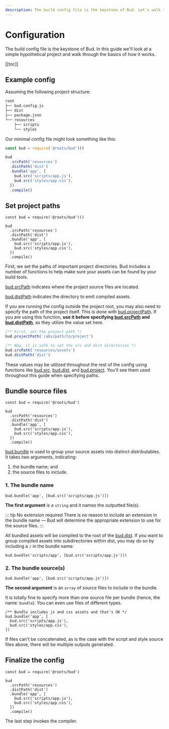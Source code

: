 ```yaml
---
description: The build config file is the keystone of Bud. Let's walk through a simple example.
---
```


# Configuration

The build config file is the keystone of Bud. In this guide we'll look at a simple hypothetical project and walk through the basics of how it works.

[[toc]]

## Example config

Assuming the following project structure:

```sh
root
├── bud.config.js
├── dist
├── package.json
└── resources
    ├── scripts
    └── styles
```

Our minimal config file might look something like this:

```js
const bud = require('@roots/bud')()

bud
  .srcPath('resources')
  .distPath('dist')
  .bundle('app', [
    bud.src('scripts/app.js'),
    bud.src('styles/app.css'),
  ])
  .compile()
```

## Set project paths

```js{4-5}
const bud = require('@roots/bud')()

bud
  .srcPath('resources')
  .distPath('dist')
  .bundle('app', [
    bud.src('scripts/app.js'),
    bud.src('styles/app.css'),
  ])
  .compile()
```

First, we set the paths of important project directories. Bud includes a number of functions to help make sure your assets can be found by your build tools.

[bud.srcPath](config-srcPath.md) indicates where the project source files are located.

[bud.distPath](config-distPath.md) indicates the directory to emit compiled assets.

If you are running the config outside the project root, you may also need to specify the path of the project itself. This is done with [bud.projectPath](config-projectPath.md). If you are using this function, **use it before specifying [bud.srcPath](config-srcPath.md) and [bud.distPath](config-distPath.md)**, as they utilize the value set here.

```js
/** First, set the project path */
bud.projectPath('/abs/path/to/project')

/** Now, it is safe to set the src and dist directories */
bud.srcPath('resources/assets')
bud.distPath('dist')
```

These values may be utilized throughout the rest of the config using functions like [bud.src](config-src.md), [bud.dist](config-dist.md), and [bud.project](config-project.md). You'll see them used throughout this guide when specifying paths.

## Bundle source files

```js{6-9}
const bud = require('@roots/bud')

bud
  .srcPath('resources')
  .distPath('dist')
  .bundle('app', [
    bud.src('scripts/app.js'),
    bud.src('styles/app.css'),
  ])
  .compile()
```

[bud.bundle](config-bundle.md) is used to group your source assets into distinct distributables. It takes two arguments, indicating:

1. the bundle name; and
2. the source files to include.

### 1. The bundle name

```js{2}
bud.bundle('app', [bud.src('scripts/app.js')])
```

**The first argument** is a `string` and it names the outputted file(s).

::: tip No extension required
There is no reason to include an extension in the bundle name &mdash; Bud will determine the appropriate extension to use for the source files.
:::

All bundled assets will be compiled to the root of the [bud.dist](/config-dist.md). If you want to group compiled assets into subdirectories within dist, you may do so by including a `/` in the bundle name:

```js{2}
bud.bundle('scripts/app', [bud.src('scripts/app.js')])
```

### 2. The bundle source(s)

```js{2}
bud.bundle('app', [bud.src('scripts/app.js')])
```

**The second argument** is an `array` of source files to include in the bundle.

It is totally fine to specify more than one source file per bundle (hence, the name: `bundle`). You can even use files of different types.

```js{3-4}
/** Bundle includes js and css assets and that's OK */
bud.bundle('app', [
  bud.src('scripts/app.js'),
  bud.src('styles/app.css'),
])
```

If files can't be concatenated, as is the case with the script and style source files above, there will be multiple outputs generated.

## Finalize the config

```js{10}
const bud = require('@roots/bud')

bud
  .srcPath('resources')
  .distPath('dist')
  .bundle('app', [
    bud.src('scripts/app.js'),
    bud.src('styles/app.css'),
  ])
  .compile()
```

The last step invokes the compiler.
